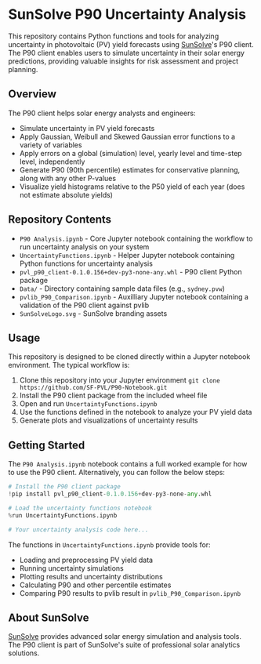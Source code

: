 # SunSolve P90 Uncertainty Analysis

This repository contains Python functions and tools for analyzing uncertainty in photovoltaic (PV) yield forecasts using [SunSolve](https://sunsolve.com)'s P90 client. The P90 client enables users to simulate uncertainty in their solar energy predictions, providing valuable insights for risk assessment and project planning.

## Overview

The P90 client helps solar energy analysts and engineers:
- Simulate uncertainty in PV yield forecasts
- Apply Gaussian, Weibull and Skewed Gaussian error functions to a variety of variables
- Apply errors on a global (simulation) level, yearly level and time-step level, independently
- Generate P90 (90th percentile) estimates for conservative planning, along with any other P-values
- Visualize yield histograms relative to the P50 yield of each year (does not estimate absolute yields)

## Repository Contents

- `P90 Analysis.ipynb` - Core Jupyter notebook containing the workflow to run uncertainty analysis on your system
- `UncertaintyFunctions.ipynb` - Helper Jupyter notebook containing Python functions for uncertainty analysis
- `pvl_p90_client-0.1.0.156+dev-py3-none-any.whl` - P90 client Python package
- `Data/` - Directory containing sample data files (e.g., `sydney.pvw`)
- `pvlib_P90_Comparison.ipynb` - Auxilliary Jupyter notebook containing a validation of the P90 client against pvlib
- `SunSolveLogo.svg` - SunSolve branding assets

## Usage

This repository is designed to be cloned directly within a Jupyter notebook environment. The typical workflow is:

1. Clone this repository into your Jupyter environment `git clone https://github.com/SF-PVL/P90-Notebook.git`
2. Install the P90 client package from the included wheel file
3. Open and run `UncertaintyFunctions.ipynb`
4. Use the functions defined in the notebook to analyze your PV yield data
5. Generate plots and visualizations of uncertainty results

## Getting Started

The `P90 Analysis.ipynb` notebook contains a full worked example for how to use the P90 client. Alternatively, you can follow the below steps:

```python
# Install the P90 client package
!pip install pvl_p90_client-0.1.0.156+dev-py3-none-any.whl

# Load the uncertainty functions notebook
%run UncertaintyFunctions.ipynb

# Your uncertainty analysis code here...
```

The functions in `UncertaintyFunctions.ipynb` provide tools for:
- Loading and preprocessing PV yield data
- Running uncertainty simulations
- Plotting results and uncertainty distributions
- Calculating P90 and other percentile estimates
- Comparing P90 results to pvlib result in `pvlib_P90_Comparison.ipynb`

## About SunSolve

[SunSolve](https://sunsolve.com) provides advanced solar energy simulation and analysis tools. The P90 client is part of SunSolve's suite of professional solar analytics solutions.
